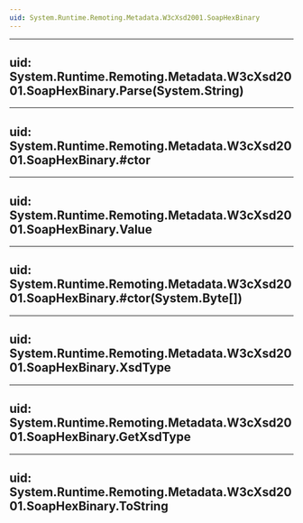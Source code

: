 ```yaml
---
uid: System.Runtime.Remoting.Metadata.W3cXsd2001.SoapHexBinary
---
```


---
uid: System.Runtime.Remoting.Metadata.W3cXsd2001.SoapHexBinary.Parse(System.String)
---

---
uid: System.Runtime.Remoting.Metadata.W3cXsd2001.SoapHexBinary.#ctor
---

---
uid: System.Runtime.Remoting.Metadata.W3cXsd2001.SoapHexBinary.Value
---

---
uid: System.Runtime.Remoting.Metadata.W3cXsd2001.SoapHexBinary.#ctor(System.Byte[])
---

---
uid: System.Runtime.Remoting.Metadata.W3cXsd2001.SoapHexBinary.XsdType
---

---
uid: System.Runtime.Remoting.Metadata.W3cXsd2001.SoapHexBinary.GetXsdType
---

---
uid: System.Runtime.Remoting.Metadata.W3cXsd2001.SoapHexBinary.ToString
---
